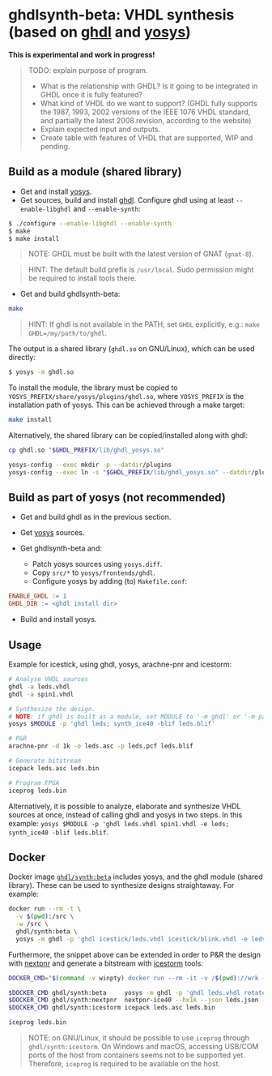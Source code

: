 # ghdlsynth-beta: VHDL synthesis (based on [ghdl](https://github.com/ghdl/ghdl) and [yosys](https://github.com/YosysHQ/yosys))

**This is experimental and work in progress!**

> TODO: explain purpose of program.
>
> - What is the relationship with GHDL? Is it going to be integrated in GHDL once it is fully featured?
> - What kind of VHDL do we want to support? (GHDL fully supports the 1987, 1993, 2002 versions of the IEEE 1076 VHDL standard, and partially the latest 2008 revision, according to the website)
>- Explain expected input and outputs.
>- Create table with features of VHDL that are supported, WIP and pending.

## Build as a module (shared library)

- Get and install [yosys](https://github.com/YosysHQ/yosys).
- Get sources, build and install [ghdl](https://github.com/ghdl/ghdl). Configure ghdl using at least `--enable-libghdl` and `--enable-synth`:

```sh
$ ./configure --enable-libghdl --enable-synth
$ make
$ make install
```

> NOTE: GHDL must be built with the latest version of GNAT (`gnat-8`).

> HINT: The default build prefix is `/usr/local`. Sudo permission might be required to install tools there.

- Get and build ghdlsynth-beta:

```sh
make
```

> HINT: If ghdl is not available in the PATH, set `GHDL` explicitly, e.g.: `make GHDL=/my/path/to/ghdl`.

The output is a shared library (`ghdl.so` on GNU/Linux), which can be used directly:

```sh
$ yosys -m ghdl.so
```

To install the module, the library must be copied to `YOSYS_PREFIX/share/yosys/plugins/ghdl.so`, where `YOSYS_PREFIX` is the installation path of yosys. This can be achieved through a make target:

```sh
make install
```

Alternatively, the shared library can be copied/installed along with ghdl:

```sh
cp ghdl.so "$GHDL_PREFIX/lib/ghdl_yosys.so"

yosys-config --exec mkdir -p --datdir/plugins
yosys-config --exec ln -s "$GHDL_PREFIX/lib/ghdl_yosys.so" --datdir/plugins/ghdl.so
```

## Build as part of yosys (not recommended)

- Get and build ghdl as in the previous section.

- Get [yosys](https://github.com/YosysHQ/yosys) sources.

- Get ghdlsynth-beta and:
  - Patch yosys sources using `yosys.diff`.
  - Copy `src/*` to `yosys/frontends/ghdl`.
  - Configure yosys by adding (to) `Makefile.conf`:

```makefile
ENABLE_GHDL := 1
GHDL_DIR := <ghdl install dir>
```

- Build and install yosys.

## Usage

Example for icestick, using ghdl, yosys, arachne-pnr and icestorm:

```sh
# Analyse VHDL sources
ghdl -a leds.vhdl
ghdl -a spin1.vhdl

# Synthesize the design.
# NOTE: if ghdl is built as a module, set MODULE to '-m ghdl' or '-m path/to/ghdl.so'
yosys $MODULE -p 'ghdl leds; synth_ice40 -blif leds.blif'

# P&R
arachne-pnr -d 1k -o leds.asc -p leds.pcf leds.blif

# Generate bitstream
icepack leds.asc leds.bin

# Program FPGA
iceprog leds.bin
```

Alternatively, it is possible to analyze, elaborate and synthesize VHDL sources at once, instead of calling ghdl and yosys in two steps. In this example: `yosys $MODULE -p 'ghdl leds.vhdl spin1.vhdl -e leds; synth_ice40 -blif leds.blif`.

## Docker

Docker image [`ghdl/synth:beta`](https://cloud.docker.com/u/ghdl/repository/docker/ghdl/synth/tags) includes yosys, and the ghdl module (shared library). These can be used to synthesize designs straightaway. For example:

```sh
docker run --rm -t \
  -v $(pwd):/src \
  -w /src \
  ghdl/synth:beta \
  yosys -m ghdl -p 'ghdl icestick/leds.vhdl icestick/blink.vhdl -e leds; synth_ice40 -blif leds.blif'
```

Furthermore, the snippet above can be extended in order to P&R the design with [nextpnr](https://github.com/YosysHQ/nextpnr) and generate a bitstream with [icestorm](https://github.com/cliffordwolf/icestorm) tools:

```sh
DOCKER_CMD="$(command -v winpty) docker run --rm -it -v /$(pwd)://wrk -w //wrk"

$DOCKER_CMD ghdl/synth:beta     yosys -m ghdl -p 'ghdl leds.vhdl rotate4.vhdl -e leds; synth_ice40 -json leds.json'
$DOCKER_CMD ghdl/synth:nextpnr  nextpnr-ice40 --hx1k --json leds.json --pcf leds.pcf --asc leds.asc
$DOCKER_CMD ghdl/synth:icestorm icepack leds.asc leds.bin

iceprog leds.bin
```

> NOTE: on GNU/Linux, it should be possible to use `iceprog` through `ghdl/synth:icestorm`. On Windows and macOS, accessing USB/COM ports of the host from containers seems not to be supported yet. Therefore, `iceprog` is required to be available on the host.
